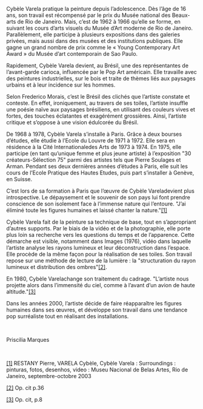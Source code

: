  <!--\[if \!mso\]><style>v\:\* \{behavior:url\(\#default\#VML\);\} o\:\* \{behavior:url\(\#default\#VML\);\} w\:\* \{behavior:url\(\#default\#VML\);\} \.shape \{behavior:url\(\#default\#VML\);\} </style><\!\[endif\]--><!--\[if gte mso 9\]><xml> <o:DocumentProperties> <o:Author>MarquesP</o:Author> <o:LastAuthor>MarquesP</o:LastAuthor> <o:Revision>2</o:Revision> <o:TotalTime>4</o:TotalTime> <o:Created>2008\-09\-16T09:12:00Z</o:Created> <o:LastSaved>2008\-09\-16T09:12:00Z</o:LastSaved> <o:Pages>1</o:Pages> <o:Words>609</o:Words> <o:Characters>3413</o:Characters> <o:Company>Centre Pompidou</o:Company> <o:Lines>49</o:Lines> <o:Paragraphs>5</o:Paragraphs> <o:CharactersWithSpaces>4017</o:CharactersWithSpaces> <o:Version>11\.9999</o:Version> </o:DocumentProperties></xml><\!\[endif\]--><!--\[if gte mso 9\]><xml> <w:WordDocument> <w:HyphenationZone>21</w:HyphenationZone> <w:PunctuationKerning/> <w:ValidateAgainstSchemas/> <w:SaveIfXMLInvalid>false</w:SaveIfXMLInvalid> <w:IgnoreMixedContent>false</w:IgnoreMixedContent> <w:AlwaysShowPlaceholderText>false</w:AlwaysShowPlaceholderText> <w:Compatibility>  <w:BreakWrappedTables/>  <w:SnapToGridInCell/>  <w:WrapTextWithPunct/>  <w:UseAsianBreakRules/>  <w:DontGrowAutofit/> </w:Compatibility> <w:BrowserLevel>MicrosoftInternetExplorer4</w:BrowserLevel> </w:WordDocument></xml><\!\[endif\]--><!--\[if gte mso 9\]><xml> <w:LatentStyles DefLockedState="false" LatentStyleCount="156"> </w:LatentStyles></xml><\!\[endif\]--><!--\[if \!mso\]><object classid="clsid:38481807\-CA0E\-42D2\-BF39\-B33AF135CC4D" id=ieooui></object><style>st1\:\*\{behavior:url\(\#ieooui\) \} </style><\!\[endif\]--><!-- /\* Style Definitions \*/ p\.MsoNormal, li\.MsoNormal, div\.MsoNormal \{mso\-style\-parent:""; margin:0cm; margin\-bottom:\.0001pt; mso\-pagination:widow\-orphan; font\-size:12\.0pt; font\-family:"Times New Roman"; mso\-fareast\-font\-family:"Times New Roman";\} p\.MsoFootnoteText, li\.MsoFootnoteText, div\.MsoFootnoteText \{mso\-margin\-top\-alt:auto; margin\-right:0cm; mso\-margin\-bottom\-alt:auto; margin\-left:0cm; mso\-pagination:widow\-orphan; font\-size:12\.0pt; font\-family:"Times New Roman"; mso\-fareast\-font\-family:"Times New Roman"; color:\#CCFFFF;\} p\.MsoHeader, li\.MsoHeader, div\.MsoHeader \{margin:0cm; margin\-bottom:\.0001pt; mso\-pagination:widow\-orphan; tab\-stops:center 8\.0cm right 16\.0cm; font\-size:12\.0pt; font\-family:"Times New Roman"; mso\-fareast\-font\-family:"Times New Roman";\} p\.MsoFooter, li\.MsoFooter, div\.MsoFooter \{margin:0cm; margin\-bottom:\.0001pt; mso\-pagination:widow\-orphan; tab\-stops:center 8\.0cm right 16\.0cm; font\-size:12\.0pt; font\-family:"Times New Roman"; mso\-fareast\-font\-family:"Times New Roman";\} /\* Page Definitions \*/ @page \{mso\-footnote\-separator:url\("VARELA\-Cybele\_fichiers/header\.htm"\) fs; mso\-footnote\-continuation\-separator:url\("VARELA\-Cybele\_fichiers/header\.htm"\) fcs; mso\-endnote\-separator:url\("VARELA\-Cybele\_fichiers/header\.htm"\) es; mso\-endnote\-continuation\-separator:url\("VARELA\-Cybele\_fichiers/header\.htm"\) ecs;\} @page Section1 \{size:595\.3pt 841\.9pt; margin:70\.85pt 70\.85pt 70\.85pt 70\.85pt; mso\-header\-margin:35\.4pt; mso\-footer\-margin:35\.4pt; mso\-header:url\("VARELA\-Cybele\_fichiers/header\.htm"\) h1; mso\-paper\-source:0;\} div\.Section1 \{page:Section1;\} --><!--\[if gte mso 10\]><style> /\* Style Definitions \*/ table\.MsoNormalTable \{mso\-style\-name:"Tableau Normal"; mso\-tstyle\-rowband\-size:0; mso\-tstyle\-colband\-size:0; mso\-style\-noshow:yes; mso\-style\-parent:""; mso\-padding\-alt:0cm 5\.4pt 0cm 5\.4pt; mso\-para\-margin:0cm; mso\-para\-margin\-bottom:\.0001pt; mso\-pagination:widow\-orphan; font\-size:10\.0pt; font\-family:"Times New Roman"; mso\-ansi\-language:\#0400; mso\-fareast\-language:\#0400; mso\-bidi\-language:\#0400;\} </style><\!\[endif\]-->   

Cybèle Varela pratique la peinture depuis l’adolescence\. Dès l’âge de 16 ans, son travail est récompensé par le prix du Musée national des Beaux\-arts de Rio de Janeiro\. Mais, c’est de 1962 à 1966 qu’elle se forme, en suivant les cours d’arts visuels du Musée d’Art moderne de Rio de Janeiro\. Parallèlement, elle participe à plusieurs expositions dans des galeries privées, mais aussi dans des musées et des institutions publiques\. Elle gagne un grand nombre de prix comme le «&nbsp;Young Contemporary Art Award&nbsp;» du Musée d’art contemporain de Sao Paulo\.

 

Rapidement, Cybèle Varela devient, au Brésil, une des représentantes de l’avant\-garde carioca, influencée par le Pop Art américain\. Elle travaille avec des peintures industrielles, sur le bois et traite de thèmes liés aux paysages urbains et à leur incidence sur les hommes\. 

 

Selon Frederico Morais, c’est le Brésil des clichés que l’artiste constate et conteste\. En effet, ironiquement, au travers de ses toiles, l’artiste insuffle une poésie naïve aux paysages brésiliens, en utilisant des couleurs vives et fortes, des touches éclatantes et exagérément grossières\. Ainsi, l’artiste critique et s’oppose à une vision édulcorée du Brésil\. 

 

De 1968 à 1978, Cybèle Varela s’installe à Paris\. Grâce à deux bourses d’études, elle étudie à l’Ecole du Louvre de 1971 à 1972\. Elle sera en résidence à la Cité Internationaledes Arts de 1973 à 1974\. En 1975, elle participe \(en tant qu’unique femme et plus jeune artiste\) à l’exposition &quot;30 créateurs\-Sélection 75&quot; parmi des artistes tels que Pierre Soulages et Arman\. Pendant ses deux dernières années d’études à Paris, elle suit les cours de l’Ecole Pratique des Hautes Etudes, puis part s’installer à Genève, en Suisse\.

 

C’est lors de sa formation à Paris que l’œuvre de Cybèle Vareladevient plus introspective\. Le dépaysement et le souvenir de son pays lui font prendre conscience de son isolement face à l’immense nature qui l’entoure\. &quot;J’ai éliminé toute les figures humaines et laissé chanter la nature\.&quot;[\[1\]](http://vasarely/newmedia-arts/cgi-bin/f2doc-art\.asp?lg=FRA&amp;na=VARELA&amp;pna=CYBELE&amp;ID=D010586&amp;DOC=bio\#_ftn1\#_ftn1)

 

Cybèle Varela fait de la peinture sa technique de base, tout en s’appropriant d’autres supports\. Par le biais de la vidéo et de la photographie, elle porte plus loin sa recherche vers les questions du temps et de l’apparence\. Cette démarche est visible, notamment dans Images \(1976\), vidéo dans laquelle l’artiste analyse les rayons lumineux et leur déconstruction dans l’espace\. Elle procède de la même façon pour la réalisation de ses toiles\. Son travail repose sur une méthode de lecture de la lumière&nbsp;: la &quot;structuration du rayon lumineux et distribution des ombres&quot;[\[2\]](http://vasarely/newmedia-arts/cgi-bin/f2doc-art\.asp?lg=FRA&amp;na=VARELA&amp;pna=CYBELE&amp;ID=D010586&amp;DOC=bio\#_ftn2\#_ftn2)\. 

 

En 1980, Cybèle Varelachange son traitement du cadrage\. &quot;L’artiste nous projette alors dans l’immensité du ciel, comme à l’avant d’un avion de haute altitude\.&quot;[\[3\]](http://vasarely/newmedia-arts/cgi-bin/f2doc-art\.asp?lg=FRA&amp;na=VARELA&amp;pna=CYBELE&amp;ID=D010586&amp;DOC=bio\#_ftn3\#_ftn3)

 

Dans les années 2000, l’artiste décide de faire réapparaître les figures humaines dans ses œuvres, et développe son travail dans une tendance pop surréaliste tout en réalisant des installations\. 

 

&nbsp;

 

Priscilia Marques

 

  
&nbsp; 

  

  

[\[1\]](http://vasarely/newmedia-arts/cgi-bin/f2doc-art\.asp?lg=FRA&amp;na=VARELA&amp;pna=CYBELE&amp;ID=D010586&amp;DOC=bio\#_ftnref1\#_ftnref1) RESTANY Pierre, VARELA Cybèle, Cybèle Varela&nbsp;: Surroundings&nbsp;: pinturas, fotos, desenhos, video&nbsp;: Museu Nacional de Belas Artes, Rio de Janeiro, septembre\-octobre 2003

 

[\[2\]](http://vasarely/newmedia-arts/cgi-bin/f2doc-art\.asp?lg=FRA&amp;na=VARELA&amp;pna=CYBELE&amp;ID=D010586&amp;DOC=bio\#_ftnref2\#_ftnref2) Op\. cit p\.36

 

[\[3\]](http://vasarely/newmedia-arts/cgi-bin/f2doc-art\.asp?lg=FRA&amp;na=VARELA&amp;pna=CYBELE&amp;ID=D010586&amp;DOC=bio\#_ftnref3\#_ftnref3) Op\. cit, p\.8

 

&nbsp;

   
